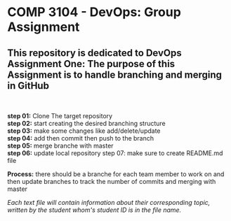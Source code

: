 # COMP 3104 - DevOps: Group Assignment

## This repository is dedicated to DevOps Assignment One: The purpose of this Assignment is to handle branching and merging in GitHub
<br />

**step 01:** Clone The target repository  
**step 02:** start creating the desired branching structure  
**step 03:** make some changes like add/delete/update  
**step 04:** add then commit then push to the branch  
**step 05:** merge branche with master  
**step 06:** update local repository step 07: make sure to create README.md file  

**Process:** there should be a branche for each team member to work on and then update branches to track the number of commits and merging with master

*Each text file will contain information about their corresponding topic, written by the student whom's student ID is in the file name.*

